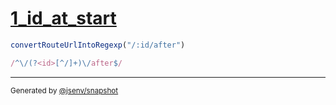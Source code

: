 # [1_id_at_start](../../route_url_as_regexp.test.mjs#L7)

```js
convertRouteUrlIntoRegexp("/:id/after")
```

```js
/^\/(?<id>[^/]+)\/after$/
```

---

<sub>
  Generated by <a href="https://github.com/jsenv/core/tree/main/packages/independent/snapshot">@jsenv/snapshot</a>
</sub>
